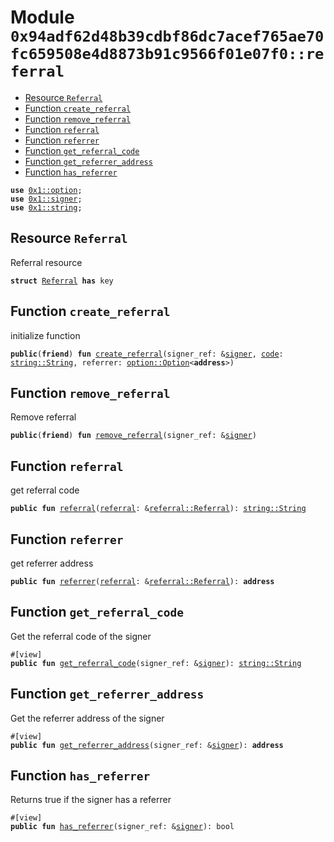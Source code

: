 
<a id="0x94adf62d48b39cdbf86dc7acef765ae70fc659508e4d8873b91c9566f01e07f0_referral"></a>

# Module `0x94adf62d48b39cdbf86dc7acef765ae70fc659508e4d8873b91c9566f01e07f0::referral`



-  [Resource `Referral`](#0x94adf62d48b39cdbf86dc7acef765ae70fc659508e4d8873b91c9566f01e07f0_referral_Referral)
-  [Function `create_referral`](#0x94adf62d48b39cdbf86dc7acef765ae70fc659508e4d8873b91c9566f01e07f0_referral_create_referral)
-  [Function `remove_referral`](#0x94adf62d48b39cdbf86dc7acef765ae70fc659508e4d8873b91c9566f01e07f0_referral_remove_referral)
-  [Function `referral`](#0x94adf62d48b39cdbf86dc7acef765ae70fc659508e4d8873b91c9566f01e07f0_referral_referral)
-  [Function `referrer`](#0x94adf62d48b39cdbf86dc7acef765ae70fc659508e4d8873b91c9566f01e07f0_referral_referrer)
-  [Function `get_referral_code`](#0x94adf62d48b39cdbf86dc7acef765ae70fc659508e4d8873b91c9566f01e07f0_referral_get_referral_code)
-  [Function `get_referrer_address`](#0x94adf62d48b39cdbf86dc7acef765ae70fc659508e4d8873b91c9566f01e07f0_referral_get_referrer_address)
-  [Function `has_referrer`](#0x94adf62d48b39cdbf86dc7acef765ae70fc659508e4d8873b91c9566f01e07f0_referral_has_referrer)


<pre><code><b>use</b> <a href="">0x1::option</a>;
<b>use</b> <a href="">0x1::signer</a>;
<b>use</b> <a href="">0x1::string</a>;
</code></pre>



<a id="0x94adf62d48b39cdbf86dc7acef765ae70fc659508e4d8873b91c9566f01e07f0_referral_Referral"></a>

## Resource `Referral`

Referral resource


<pre><code><b>struct</b> <a href="referral.md#0x94adf62d48b39cdbf86dc7acef765ae70fc659508e4d8873b91c9566f01e07f0_referral_Referral">Referral</a> <b>has</b> key
</code></pre>



<a id="0x94adf62d48b39cdbf86dc7acef765ae70fc659508e4d8873b91c9566f01e07f0_referral_create_referral"></a>

## Function `create_referral`

initialize function


<pre><code><b>public</b>(<b>friend</b>) <b>fun</b> <a href="referral.md#0x94adf62d48b39cdbf86dc7acef765ae70fc659508e4d8873b91c9566f01e07f0_referral_create_referral">create_referral</a>(signer_ref: &<a href="">signer</a>, <a href="">code</a>: <a href="_String">string::String</a>, referrer: <a href="_Option">option::Option</a>&lt;<b>address</b>&gt;)
</code></pre>



<a id="0x94adf62d48b39cdbf86dc7acef765ae70fc659508e4d8873b91c9566f01e07f0_referral_remove_referral"></a>

## Function `remove_referral`

Remove referral


<pre><code><b>public</b>(<b>friend</b>) <b>fun</b> <a href="referral.md#0x94adf62d48b39cdbf86dc7acef765ae70fc659508e4d8873b91c9566f01e07f0_referral_remove_referral">remove_referral</a>(signer_ref: &<a href="">signer</a>)
</code></pre>



<a id="0x94adf62d48b39cdbf86dc7acef765ae70fc659508e4d8873b91c9566f01e07f0_referral_referral"></a>

## Function `referral`

get referral code


<pre><code><b>public</b> <b>fun</b> <a href="referral.md#0x94adf62d48b39cdbf86dc7acef765ae70fc659508e4d8873b91c9566f01e07f0_referral">referral</a>(<a href="referral.md#0x94adf62d48b39cdbf86dc7acef765ae70fc659508e4d8873b91c9566f01e07f0_referral">referral</a>: &<a href="referral.md#0x94adf62d48b39cdbf86dc7acef765ae70fc659508e4d8873b91c9566f01e07f0_referral_Referral">referral::Referral</a>): <a href="_String">string::String</a>
</code></pre>



<a id="0x94adf62d48b39cdbf86dc7acef765ae70fc659508e4d8873b91c9566f01e07f0_referral_referrer"></a>

## Function `referrer`

get referrer address


<pre><code><b>public</b> <b>fun</b> <a href="referral.md#0x94adf62d48b39cdbf86dc7acef765ae70fc659508e4d8873b91c9566f01e07f0_referral_referrer">referrer</a>(<a href="referral.md#0x94adf62d48b39cdbf86dc7acef765ae70fc659508e4d8873b91c9566f01e07f0_referral">referral</a>: &<a href="referral.md#0x94adf62d48b39cdbf86dc7acef765ae70fc659508e4d8873b91c9566f01e07f0_referral_Referral">referral::Referral</a>): <b>address</b>
</code></pre>



<a id="0x94adf62d48b39cdbf86dc7acef765ae70fc659508e4d8873b91c9566f01e07f0_referral_get_referral_code"></a>

## Function `get_referral_code`

Get the referral code of the signer


<pre><code>#[view]
<b>public</b> <b>fun</b> <a href="referral.md#0x94adf62d48b39cdbf86dc7acef765ae70fc659508e4d8873b91c9566f01e07f0_referral_get_referral_code">get_referral_code</a>(signer_ref: &<a href="">signer</a>): <a href="_String">string::String</a>
</code></pre>



<a id="0x94adf62d48b39cdbf86dc7acef765ae70fc659508e4d8873b91c9566f01e07f0_referral_get_referrer_address"></a>

## Function `get_referrer_address`

Get the referrer address of the signer


<pre><code>#[view]
<b>public</b> <b>fun</b> <a href="referral.md#0x94adf62d48b39cdbf86dc7acef765ae70fc659508e4d8873b91c9566f01e07f0_referral_get_referrer_address">get_referrer_address</a>(signer_ref: &<a href="">signer</a>): <b>address</b>
</code></pre>



<a id="0x94adf62d48b39cdbf86dc7acef765ae70fc659508e4d8873b91c9566f01e07f0_referral_has_referrer"></a>

## Function `has_referrer`

Returns true if the signer has a referrer


<pre><code>#[view]
<b>public</b> <b>fun</b> <a href="referral.md#0x94adf62d48b39cdbf86dc7acef765ae70fc659508e4d8873b91c9566f01e07f0_referral_has_referrer">has_referrer</a>(signer_ref: &<a href="">signer</a>): bool
</code></pre>
